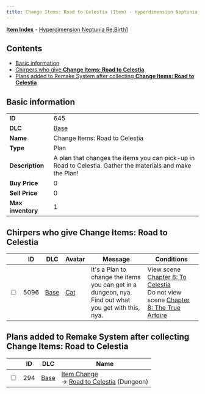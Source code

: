 ```yaml
---
title: Change Items: Road to Celestia (Item) - Hyperdimension Neptunia Re;Birth1
---
```


[**Item Index**](/neptunia/rb1/item/index.html) - [Hyperdimension Neptunia Re;Birth1](/neptunia/rb1)

## Contents

- [Basic information](#basic-information)
- [Chirpers who give **Change Items: Road to Celestia**](#chirpers-who-give-change-items-road-to-celestia)
- [Plans added to Remake System after collecting **Change Items: Road to Celestia**](#plans-added-to-remake-system-after-collecting-change-items-road-to-celestia)
## Basic information

|   |   |
| -- | -- |
| **ID** | 645 |
| **DLC** | [Base](/neptunia/rb1/dlc/1-base.html) |
| **Name** | Change Items: Road to Celestia |
| **Type** | Plan |
| **Description** | A plan that changes the items you can pick-up in Road to Celestia. Gather the materials and make the Plan! |
| **Buy Price** | 0 |
| **Sell Price** | 0 |
| **Max inventory** | 1 |


## Chirpers who give **Change Items: Road to Celestia**

|    | ID | DLC | Avatar | Message | Conditions |
| -- | -- | --- | ------ | ------- | ---------- |
| <input type="checkbox" id="rb1-chirper-event-1-5096" class="trackbox" /> | 5096 | [Base](/neptunia/rb1/dlc/1-base.html) | [Cat](/neptunia/rb1/undefined/1-226-cat.html) | It's a Plan to change the items you can get in a dungeon, nya.<br />Find out what you get with this, nya. | View scene [Chapter 8: To Celestia](/neptunia/rb1/scene/1-805-chapter-8-to-celestia.html)<br />Do not view scene [Chapter 8: The True Arfoire](/neptunia/rb1/scene/1-807-chapter-8-the-true-arfoire.html) |


## Plans added to Remake System after collecting **Change Items: Road to Celestia**

|    | ID | DLC | Name |
| -- | -- | --- | ---- |
| <input type="checkbox" id="rb1-remake-1-294" class="trackbox" /> | 294 | [Base](/neptunia/rb1/dlc/1-base.html) | [Item Change](/neptunia/rb1/remake/1-294-item-change.html)<br /> → [Road to Celestia](/neptunia/rb1/dungeon/1-25-road-to-celestia.html) (Dungeon) |
